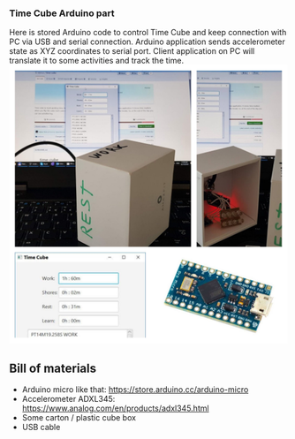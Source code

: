 ### Time Cube Arduino part
Here is stored Arduino code to control Time Cube and keep connection with PC via USB and serial connection.
Arduino application sends accelerometer state as XYZ coordinates to serial port. Client application on PC will translate it to some activities and track the time.
![Time Cube](../time_cube.jpg?raw=true "Time Cube in action")

## Bill of materials
* Arduino micro like that: https://store.arduino.cc/arduino-micro
* Accelerometer ADXL345: https://www.analog.com/en/products/adxl345.html
* Some carton / plastic cube box
* USB cable
